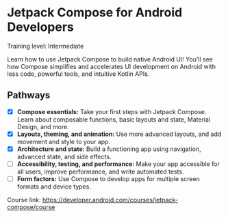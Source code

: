 # Jetpack Compose for Android Developers

Training level: Intermediate

Learn how to use Jetpack Compose to build native Android UI! You’ll see how Compose simplifies and accelerates UI development on Android with less code, powerful tools, and intuitive Kotlin APIs.

## Pathways

-  [x] **Compose essentials:** Take your first steps with Jetpack Compose. Learn about composable functions, basic layouts and state, Material Design, and more.
-  [x] **Layouts, theming, and animation:** Use more advanced layouts, and add movement and style to your app.
-  [x] **Architecture and state:** Build a functioning app using navigation, advanced state, and side effects.
-  [ ] **Accessibility, testing, and performance:** Make your app accessible for all users, improve performance, and write automated tests.
-  [ ] **Form factors:** Use Compose to develop apps for multiple screen formats and device types.

Course link: https://developer.android.com/courses/jetpack-compose/course
